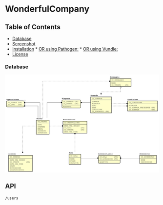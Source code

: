# WonderfulCompany

## Table of Contents

  * [Database](#Database)
  * [Screenshot](#screenshot)
  * [Installation](#installation)
        * [OR using Pathogen:](#or-using-pathogen)
        * [OR using Vundle:](#or-using-vundle)
  * [License](#license)

### Database

<img src="doc/er.jpg"/>

## API
    /users



<!--stackedit_data:
eyJoaXN0b3J5IjpbLTEzNDk3ODQ4MzQsMTg5NzI0MDgzMSwtMT
QyNzU3ODM4OCw3NjY3NTA3NTEsMTYyNTkxMzg3NCwxMDkxNzE0
ODQ0LDExNTE5MTAwNDUsLTI0ODQ2ODIxMywyNzA2MjY2NjgsLT
EzMjg1MzAyNDcsNjcwMTQxOTUzLC05OTU4Mjg1NTcsLTU4MzA2
MjIwOCwtODY2NTg0NzY3LDk2MjM5MTg0MywxMzczMjg3NzI5LD
ExMzU3MDc4MjcsLTE2Mjk4NTA1NjcsODA2ODUzMTc0XX0=
-->